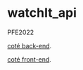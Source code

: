# watchIt_api
PFE2022


[coté back-end](https://github.com/anthonyLafolie/watchIt_api).

[coté front-end](https://github.com/anthonyLafolie/watchIt_ui).

